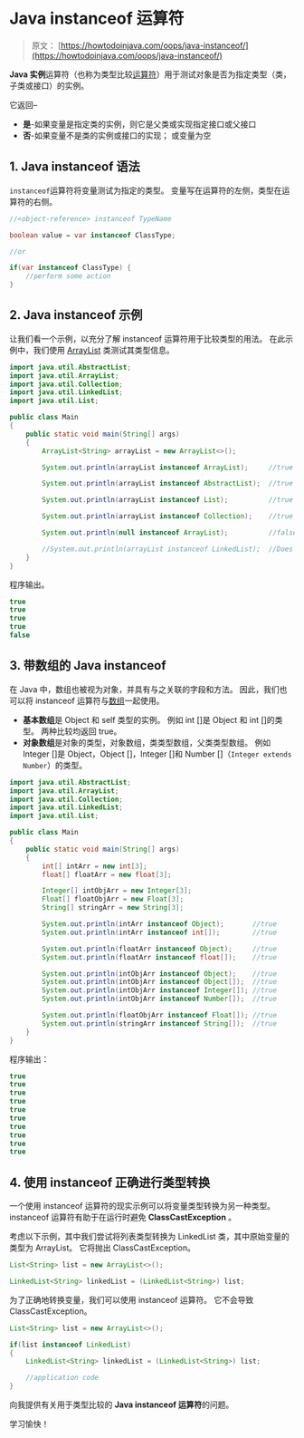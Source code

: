 # Java instanceof 运算符

> 原文： [https://howtodoinjava.com/oops/java-instanceof/](https://howtodoinjava.com/oops/java-instanceof/)

**Java 实例**运算符（也称为类型比较[运算符](https://howtodoinjava.com/java/basics/operators-in-java/)）用于测试对象是否为指定类型（类，子类或接口）的实例。

它返回–

*   **是**-如果变量是指定类的实例，则它是父类或实现指定接口或父接口
*   **否**-如果变量不是类的实例或接口的实现； 或变量为空

## 1\. Java instanceof 语法

`instanceof`运算符将变量测试为指定的类型。 变量写在运算符的左侧，类型在运算符的右侧。

```java
//<object-reference> instanceof TypeName

boolean value = var instanceof ClassType;

//or

if(var instanceof ClassType) {
	//perform some action
}

```

## 2\. Java instanceof 示例

让我们看一个示例，以充分了解 instanceof 运算符用于比较类型的用法。 在此示例中，我们使用 [ArrayList](https://howtodoinjava.com/java-arraylist/) 类测试其类型信息。

```java
import java.util.AbstractList;
import java.util.ArrayList;
import java.util.Collection;
import java.util.LinkedList;
import java.util.List;

public class Main 
{
	public static void main(String[] args) 
	{
		ArrayList<String> arrayList = new ArrayList<>();

		System.out.println(arrayList instanceof ArrayList);		//true

		System.out.println(arrayList instanceof AbstractList);	//true

		System.out.println(arrayList instanceof List);			//true

		System.out.println(arrayList instanceof Collection);	//true

		System.out.println(null instanceof ArrayList);			//false

		//System.out.println(arrayList instanceof LinkedList);	//Does not compile
	}
}

```

程序输出。

```java
true
true
true
true
false

```

## 3\. 带数组的 Java instanceof

在 Java 中，数组也被视为对象，并具有与之关联的字段和方法。 因此，我们也可以将 instanceof 运算符与[数组](https://howtodoinjava.com/java-array/)一起使用。

*   **基本数组**是 Object 和 self 类型的实例。 例如 int []是 Object 和 int []的类型。 两种比较均返回 true。
*   **对象数组**是对象的类型，对象数组，类类型数组，父类类型数组。 例如 Integer []是 Object，Object []，Integer []和 Number []（`Integer extends Number`）的类型。

```java
import java.util.AbstractList;
import java.util.ArrayList;
import java.util.Collection;
import java.util.LinkedList;
import java.util.List;

public class Main 
{
	public static void main(String[] args) 
	{
		int[] intArr = new int[3];
		float[] floatArr = new float[3];

		Integer[] intObjArr = new Integer[3];
		Float[] floatObjArr = new Float[3];
		String[] stringArr = new String[3];

		System.out.println(intArr instanceof Object);		//true
		System.out.println(intArr instanceof int[]);		//true

		System.out.println(floatArr instanceof Object);		//true
		System.out.println(floatArr instanceof float[]);	//true

		System.out.println(intObjArr instanceof Object);	//true
		System.out.println(intObjArr instanceof Object[]);	//true
		System.out.println(intObjArr instanceof Integer[]);	//true
		System.out.println(intObjArr instanceof Number[]);	//true

		System.out.println(floatObjArr instanceof Float[]);	//true
		System.out.println(stringArr instanceof String[]);	//true
	}
}

```

程序输出：

```java
true
true
true
true
true
true
true
true
true
true

```

## 4\. 使用 instanceof 正确进行类型转换

一个使用 instanceof 运算符的现实示例可以将变量类型转换为另一种类型。 instanceof 运算符有助于在运行时避免 **ClassCastException** 。

考虑以下示例，其中我们尝试将列表类型转换为 LinkedList 类，其中原始变量的类型为 ArrayList。 它将抛出 ClassCastException。

```java
List<String> list = new ArrayList<>();

LinkedList<String> linkedList = (LinkedList<String>) list;

```

为了正确地转换变量，我们可以使用 instanceof 运算符。 它不会导致 ClassCastException。

```java
List<String> list = new ArrayList<>();

if(list instanceof LinkedList) 
{
	LinkedList<String> linkedList = (LinkedList<String>) list;

	//application code
}

```

向我提供有关用于类型比较的 **Java instanceof 运算符**的问题。

学习愉快！